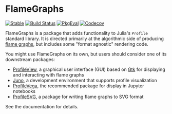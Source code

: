 # FlameGraphs

[![Stable](https://img.shields.io/badge/docs-stable-blue.svg)](https://timholy.github.io/FlameGraphs.jl/stable)
[![Build Status](https://travis-ci.com/timholy/FlameGraphs.jl.svg?branch=master)](https://travis-ci.com/timholy/FlameGraphs.jl)
[![PkgEval][pkgeval-img]][pkgeval-url]
[![Codecov](https://codecov.io/gh/timholy/FlameGraphs.jl/branch/master/graph/badge.svg)](https://codecov.io/gh/timholy/FlameGraphs.jl)

FlameGraphs is a package that adds functionality to Julia's `Profile` standard library. It is directed primarily at the algorithmic side of producing [flame graphs](http://www.brendangregg.com/flamegraphs.html), but includes some "format agnostic" rendering code.

You might use FlameGraphs on its own, but users should consider one of its downstream packages:

- [ProfileView](https://github.com/timholy/ProfileView.jl), a graphical user interface (GUI) based on [Gtk](https://github.com/JuliaGraphics/Gtk.jl) for displaying and interacting with flame graphs
- [Juno](https://junolab.org/), a development environment that supports profile visualization
- [ProfileVega](https://github.com/davidanthoff/ProfileVega.jl), the recommended package for display in Jupyter notebooks
- [ProfileSVG](https://github.com/timholy/ProfileSVG.jl), a package for writing flame graphs to SVG format

See the documentation for details.

[pkgeval-img]: https://juliaci.github.io/NanosoldierReports/pkgeval_badges/F/FlameGraphs.svg
[pkgeval-url]: https://juliaci.github.io/NanosoldierReports/pkgeval_badges/report.html
